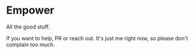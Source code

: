 # Empower
All the good stuff.

If you want to help, PR or reach out. It's just me right now, so please don't complain too much.

